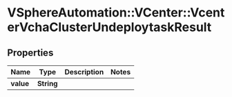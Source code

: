 # VSphereAutomation::VCenter::VcenterVchaClusterUndeploytaskResult

## Properties
Name | Type | Description | Notes
------------ | ------------- | ------------- | -------------
**value** | **String** |  | 


